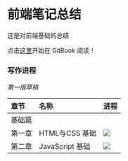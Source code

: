 # 前端笔记总结

这是对前端基础的总结


点击[这里](https://www.gitbook.com/read/book/zhangming123456/webbook)开始在 GitBook 阅读！


### 写作进程

*第一版草稿*

| 章节 | 名称 | 进程 |
| :--- | :-------------- | :-------------------------------- |
| 基础篇 |
| 第一章 | HTML与CSS 基础 | ![](http://progressed.io/bar/100) |
| 第二章 | JavaScript 基础 | ![](http://progressed.io/bar/0) |

